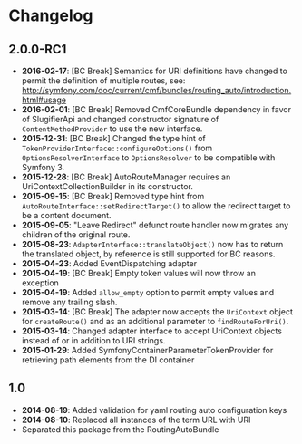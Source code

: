 Changelog
=========

2.0.0-RC1
---------

* **2016-02-17**: [BC Break] Semantics for URI definitions have changed to
                  permit the definition of multiple routes, see:
                  http://symfony.com/doc/current/cmf/bundles/routing_auto/introduction.html#usage
* **2016-02-01**: [BC Break] Removed CmfCoreBundle dependency in favor of
                  SlugifierApi and changed constructor signature of `ContentMethodProvider`
                  to use the new interface.
* **2015-12-31**: [BC Break] Changed the type hint of `TokenProviderInterface::configureOptions()`
                  from `OptionsResolverInterface` to `OptionsResolver` to be compatible
                  with Symfony 3.
* **2015-12-28**: [BC Break] AutoRouteManager requires an
                  UriContextCollectionBuilder in its constructor.
* **2015-09-15**: [BC Break] Removed type hint from `AutoRouteInterface::setRedirectTarget()`
                  to allow the redirect target to be a content document.
* **2015-09-05**: "Leave Redirect" defunct route handler now migrates any children
                  of the original route.
* **2015-08-23**: `AdapterInterface::translateObject()` now has to return the
                  translated object, by reference is still supported for BC reasons.
* **2015-04-23**: Added EventDispatching adapter
* **2015-04-19**: [BC Break] Empty token values will now throw an exception
* **2015-04-19**: Added `allow_empty` option to permit empty values and
                  remove any trailing slash.
* **2015-03-14**: [BC Break] The adapter now accepts the `UriContext` object for
                  `createRoute()` and as an additional parameter to `findRouteForUri()`.
* **2015-03-14**: Changed adapter interface to accept UriContext objects
                  instead of or in addition to URI strings.
* **2015-01-29**: Added SymfonyContainerParameterTokenProvider for retrieving
                  path elements from the DI container

1.0
---

* **2014-08-19**: Added validation for yaml routing auto configuration keys
* **2014-08-10**: Replaced all instances of the term URL with URI
* Separated this package from the RoutingAutoBundle
